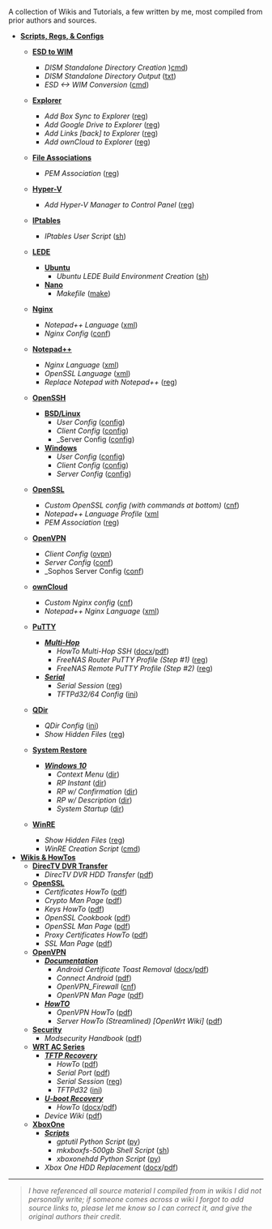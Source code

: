 A collection of Wikis and Tutorials, a few written by me, most compiled from prior authors and sources.

* [**Scripts, Regs, & Configs**](https://github.com/JW0914/Wikis/tree/master/Scripts%2BConfigs)
	* [**ESD to WIM**](https://github.com/JW0914/Wikis/tree/master/Scripts%2BConfigs/ESD%20to%20WIM)
		* _DISM Standalone Directory Creation_ )[cmd](https://github.com/JW0914/Wikis/blob/master/Scripts%2BConfigs/ESD%20to%20WIM/DISM-Creation.cmd))
		* _DISM Standalone Directory Output_ ([txt](https://github.com/JW0914/Wikis/blob/master/Scripts%2BConfigs/ESD%20to%20WIM/DISM%20Directory%20Output.txt))
		* _ESD <-> WIM Conversion_ ([cmd](https://github.com/JW0914/Wikis/blob/master/Scripts%2BConfigs/ESD%20to%20WIM/ESD-2-WIM.cmd))
	* [**Explorer**](https://github.com/JW0914/Wikis/tree/master/Scripts%2BConfigs/Explorer)
		* _Add Box Sync to Explorer_ ([reg](https://github.com/JW0914/Wikis/blob/master/Scripts%2BConfigs/Explorer/Add-Box-to-Nav-Bar.reg))
		* _Add Google Drive to Explorer_ ([reg](https://github.com/JW0914/Wikis/blob/master/Scripts%2BConfigs/Explorer/Add-Google-Drive-to-Explorer.reg))
		* _Add Links [back] to Explorer_ ([reg](https://github.com/JW0914/Wikis/blob/master/Scripts%2BConfigs/Explorer/Add-Links-%5Bback%5D-to-Nav-Bar.reg))
		* _Add ownCloud to Explorer_ ([reg](https://github.com/JW0914/Wikis/blob/master/Scripts%2BConfigs/Explorer/Add-OwnCloud-to-Explorer.reg))
	* [**File Associations**](https://github.com/JW0914/Wikis/tree/master/Scripts%2BConfigs/File%20Associations)
		* _PEM Association_ ([reg](https://github.com/JW0914/Wikis/blob/master/Scripts%2BConfigs/File%20Associations/PEM%20Association.reg))
	* [**Hyper-V**](https://github.com/JW0914/Wikis/tree/master/Scripts%2BConfigs/Hyper-V)
		* _Add Hyper-V Manager to Control Panel_ ([reg](https://github.com/JW0914/Wikis/blob/master/Scripts%2BConfigs/Hyper-V/Add_Hyper-V_Manager_to_Control%20Panel.reg))
	* [**IPtables**](https://github.com/JW0914/Wikis/tree/master/Scripts%2BConfigs/IPtables)
		* _IPtables User Script_ ([sh](https://github.com/JW0914/Wikis/blob/master/Scripts%2BConfigs/IPtables/iptables_user-firewall.sh))
	* [**LEDE**](https://github.com/JW0914/Wikis/tree/master/Scripts%2BConfigs/LEDE)
		* [**Ubuntu**](https://github.com/JW0914/Wikis/tree/master/Scripts%2BConfigs/LEDE)
			* _Ubuntu LEDE Build Environment Creation_ ([sh](https://github.com/JW0914/Wikis/blob/master/Scripts%2BConfigs/LEDE/lede-build.sh))
		* [**Nano**](https://github.com/JW0914/Wikis/tree/master/Scripts%2BConfigs/LEDE/Nano)
			* _Makefile_ ([make](https://github.com/JW0914/Wikis/blob/master/Scripts%2BConfigs/LEDE/Nano/Makefile))
	* [**Nginx**](https://github.com/JW0914/Wikis/tree/master/Scripts%2BConfigs/Nginx)
		* _Notepad++ Language_ ([xml](https://github.com/JW0914/Wikis/blob/master/Scripts%2BConfigs/Nginx/Notepad%2B%2B_Nginx_Lang.xml))
		* _Nginx Config_ ([conf](https://github.com/JW0914/Wikis/blob/master/Scripts%2BConfigs/Nginx/nginx.conf))
	* [**Notepad++**](https://github.com/JW0914/Wikis/tree/master/Scripts%2BConfigs/Notepad%2B%2B)
		* _Nginx Language_ ([xml](https://github.com/JW0914/Wikis/blob/master/Scripts%2BConfigs/Notepad%2B%2B/Nginx%20%20Language%20Profile.xml))
		* _OpenSSL Language_ ([xml](https://github.com/JW0914/Wikis/blob/master/Scripts%2BConfigs/Notepad%2B%2B/OpenSSL%20Language%20Profile.xml))
		* _Replace Notepad with Notepad++_ ([reg](https://github.com/JW0914/Wikis/blob/master/Scripts%2BConfigs/Notepad%2B%2B/Replace-Notepad-with-Notepad%2B%2B.reg))
	* [**OpenSSH**](https://github.com/JW0914/Wikis/tree/master/Scripts%2BConfigs/OpenSSH)
		* [**BSD/Linux**](https://github.com/JW0914/Wikis/tree/master/Scripts%2BConfigs/OpenSSH/BSD-Linux)
			* _User Config_ ([config](https://github.com/JW0914/Wikis/blob/master/Scripts%2BConfigs/OpenSSH/config))
			* _Client Config_ ([config](https://github.com/JW0914/Wikis/blob/master/Scripts%2BConfigs/OpenSSH/ssh_config))
			* _Server Config ([config](https://github.com/JW0914/Wikis/blob/master/Scripts%2BConfigs/OpenSSH/sshd_config))
		* [**Windows**](https://github.com/JW0914/Wikis/tree/master/Scripts%2BConfigs/OpenSSH/Windows)
			* _User Config_ ([config](https://github.com/JW0914/Wikis/blob/master/Scripts%2BConfigs/OpenSSH/config%20(Win32-OpenSSH)))
			* _Client Config_ ([config](https://github.com/JW0914/Wikis/blob/master/Scripts%2BConfigs/OpenSSH/ssh_config%20(Win32-OpenSSH)))
			* _Server Config_ ([config](https://github.com/JW0914/Wikis/blob/master/Scripts%2BConfigs/OpenSSH/sshd_config%20(Win32-OpenSSH)))
		
	* [**OpenSSL**](https://github.com/JW0914/Wikis/tree/master/Scripts%2BConfigs/OpenSSL)
		* _Custom OpenSSL config (with commands at bottom)_ ([cnf](https://github.com/JW0914/Wikis/blob/master/Scripts%2BConfigs/OpenSSL/OpenSSL.cnf))
		* _Notepad++ Language Profile_ ([xml](https://github.com/JW0914/Wikis/blob/master/Scripts%2BConfigs/OpenSSL/Notepad%2B%2B%20OpenSSL%20Language%20Profile.xml)
		* _PEM Association_ ([reg](https://github.com/JW0914/Wikis/blob/master/Scripts%2BConfigs/OpenSSL/PEM%20Association.reg))
	* [**OpenVPN**](https://github.com/JW0914/Wikis/tree/master/Scripts%2BConfigs/OpenVPN)
		* _Client Config_ ([ovpn](https://github.com/JW0914/Wikis/blob/master/Scripts%2BConfigs/OpenVPN/Client.ovpn))
		* _Server Config_ ([conf](https://github.com/JW0914/Wikis/blob/master/Scripts%2BConfigs/OpenVPN/OpenVPN-Server.conf))
		* _Sophos Server Config ([conf](https://github.com/JW0914/Wikis/blob/master/Scripts%2BConfigs/OpenVPN/openvpn.conf-default))
	* [**ownCloud**](https://github.com/JW0914/Wikis/tree/master/Scripts%2BConfigs/ownCloud)
		* _Custom Nginx config_ ([cnf](https://github.com/JW0914/Wikis/blob/master/Scripts%2BConfigs/ownCloud/nginx.conf))
		* _Notepad++ Nginx Language_ ([xml](https://github.com/JW0914/Wikis/blob/master/Scripts%2BConfigs/ownCloud/Notepad%2B%2B_Nginx_Lang.xml))
	* [**PuTTY**](https://github.com/JW0914/Wikis/tree/master/Scripts%2BConfigs/PuTTY)
		* [**_Multi-Hop_**](https://github.com/JW0914/Wikis/tree/master/Scripts%2BConfigs/PuTTY/Multi-Hop)
			* _HowTo Multi-Hop SSH_  ([docx](https://github.com/JW0914/Wikis/blob/master/Scripts%2BConfigs/PuTTY/Multi-Hop/How%20To%20Multi-Hop%20SSH.docx)/[pdf](https://github.com/JW0914/Wikis/blob/master/Scripts%2BConfigs/PuTTY/Multi-Hop/How%20To%20Multi-Hop%20SSH.pdf))
			* _FreeNAS Router PuTTY Profile (Step #1)_ ([reg](https://github.com/JW0914/Wikis/blob/master/Scripts%2BConfigs/PuTTY/Multi-Hop/PuTTY_Profile_OpenWRT_Remote.reg))
			* _FreeNAS Remote PuTTY Profile (Step #2)_ ([reg](https://github.com/JW0914/Wikis/blob/master/Scripts%2BConfigs/PuTTY/Multi-Hop/PuTTY_Profile_FreeNAS_Remote_Multi-hop.reg))
		* [**_Serial_**](https://github.com/JW0914/Wikis/tree/master/Scripts%2BConfigs/PuTTY/Serial)
			* _Serial Session_ ([reg](https://github.com/JW0914/Wikis/blob/master/Scripts%2BConfigs/PuTTY/Serial/Putty-Serial-Session.reg))
			* _TFTPd32/64 Config_ ([ini](https://github.com/JW0914/Wikis/blob/master/Scripts%2BConfigs/PuTTY/Serial/tftpd32.ini))
	* [**QDir**](https://github.com/JW0914/Wikis/tree/master/Scripts%2BConfigs/QDir)
		* _QDir Config_ ([ini](https://github.com/JW0914/Wikis/blob/master/Scripts%2BConfigs/QDir/Q-Dir.ini))
		* _Show Hidden Files_ ([reg](https://github.com/JW0914/Wikis/blob/master/Scripts%2BConfigs/QDir/ShowHiddenFiles.reg))
	* [**System Restore**](https://github.com/JW0914/Wikis/tree/master/Scripts%2BConfigs/System%20Restore)
		* [**_Windows 10_**](https://github.com/JW0914/Wikis/tree/master/Scripts%2BConfigs/System%20Restore/Windows%2010)
			* _Context Menu_ ([dir](https://github.com/JW0914/Wikis/tree/master/Scripts%2BConfigs/System%20Restore/Windows%2010/Context%20Menu))
			* _RP Instant_ ([dir](https://github.com/JW0914/Wikis/tree/master/Scripts%2BConfigs/System%20Restore/Windows%2010/RP%20Instant))
			* _RP w/ Confirmation_ ([dir](https://github.com/JW0914/Wikis/tree/master/Scripts%2BConfigs/System%20Restore/Windows%2010/RP%20with%20Confirmation))
			* _RP w/ Description_ ([dir](https://github.com/JW0914/Wikis/tree/master/Scripts%2BConfigs/System%20Restore/Windows%2010/RP%20with%20Description))
			* _System Startup_ ([dir](https://github.com/JW0914/Wikis/tree/master/Scripts%2BConfigs/System%20Restore/Windows%2010/System%20Startup))
	* [**WinRE**](https://github.com/JW0914/Wikis/tree/master/Scripts%2BConfigs/QDir)
		* _Show Hidden Files_ ([reg](https://github.com/JW0914/Wikis/blob/master/Scripts%2BConfigs/QDir/ShowHiddenFiles.reg))
		* _WinRE Creation Script_ ([cmd](https://github.com/JW0914/Wikis/blob/master/Scripts%2BConfigs/WinRE/WinRE-Create.cmd))
* [**Wikis & HowTos**](https://github.com/JW0914/Wikis)
	* [**DirecTV DVR Transfer**](https://github.com/JW0914/Wikis/tree/master/DirecTV-DVR-Transfer)
		* _DirecTV DVR HDD Transfer_ ([pdf](https://github.com/JW0914/Wikis/blob/32de2e17f45c2c39b45f2dda15544ffc5d19bbc9/docs/pdf/DirecTV_DVR_HDD_Transfer.pdf))
	* [**OpenSSL**](https://github.com/JW0914/Wikis/tree/master/OpenSSL)
		* _Certificates HowTo_ ([pdf](https://github.com/JW0914/Wikis/blob/master/OpenSSL/Certificates%20HowTo.pdf))
		* _Crypto Man Page_ ([pdf](https://github.com/JW0914/Wikis/blob/master/OpenSSL/Crypto%20Man%20Page%20-%20OpenSSL%20Cryptographic%20Library.pdf))
		* _Keys HowTo_ ([pdf](https://github.com/JW0914/Wikis/blob/master/OpenSSL/Keys%20HowTo.pdf))
		* _OpenSSL Cookbook_ ([pdf](https://github.com/JW0914/Wikis/blob/master/OpenSSL/OpenSSL%20Cookbook.pdf))
		* _OpenSSL Man Page_ ([pdf](https://github.com/JW0914/Wikis/blob/master/OpenSSL/OpenSSL%20Man%20Page.pdf))
		* _Proxy Certificates HowTo_ ([pdf](https://github.com/JW0914/Wikis/blob/master/OpenSSL/Proxy%20Certificates%20HowTo.pdf))
		* _SSL Man Page_ ([pdf](https://github.com/JW0914/Wikis/blob/master/OpenSSL/SSL%20Man%20Page%20-%20TLS%20library%20%5BOpenSSL%5D.pdf))
	* [**OpenVPN**](https://github.com/JW0914/Wikis/tree/master/OpenVPN)
		* [**_Documentation_**](https://github.com/JW0914/Wikis/tree/master/OpenVPN/Documentation)
			* _Android Certificate Toast Removal_ ([docx](https://github.com/JW0914/Wikis/blob/master/OpenVPN/Documentation/Android%20Certificate%20Toast%20Removal.docx)/[pdf](https://github.com/JW0914/Wikis/blob/master/OpenVPN/Documentation/Android%20Certificate%20Toast%20Removal.pdf))
			* _Connect Android_ ([pdf](https://github.com/JW0914/Wikis/blob/master/OpenVPN/Documentation/OpenVPN%20Connect%20Android.pdf))
			* _OpenVPN_Firewall_ ([cnf](https://github.com/JW0914/Wikis/blob/master/OpenVPN/Documentation/OpenVPN%20Firewall.cnf))
			* _OpenVPN Man Page_ ([pdf](https://github.com/JW0914/Wikis/blob/master/OpenVPN/Documentation/OpenVPN%20Man%20Page.pdf))
		* [**_HowTO_**](https://github.com/JW0914/Wikis/tree/master/OpenVPN/HowTO)
			* _OpenVPN HowTo_ ([pdf](https://github.com/JW0914/Wikis/blob/master/OpenVPN/HowTO/OpenVPN%20HowTO.pdf))
			* _Server HowTo (Streamlined) [OpenWrt Wiki]_ ([pdf](https://github.com/JW0914/Wikis/blob/master/OpenVPN/HowTO/OpenVPN%20Server%20HowTo%20(Streamlined)%20%5BOpenWrt%20Wiki%5D.pdf))
	* [**Security**](https://github.com/JW0914/Wikis/tree/master/Security)
		* _Modsecurity Handbook_ ([pdf](https://github.com/JW0914/Wikis/blob/master/Security/ModSecurity/Modsecurity%20Handbook.pdf))
	* [**WRT AC Series**](https://github.com/JW0914/Wikis/tree/master/WRT1X00AC(S)-Series)
		* [**_TFTP Recovery_**](https://github.com/JW0914/Wikis/tree/master/WRT1X00AC(S)-Series/TFTP%20Recovery)
			* _HowTo_ ([pdf](https://github.com/JW0914/Wikis/blob/master/WRT1X00AC(S)-Series/TFTP%20Recovery/TFTP%20Recovery.pdf))
			* _Serial Port_ ([pdf](https://github.com/JW0914/Wikis/blob/master/WRT1X00AC(S)-Series/TFTP%20Recovery/WRT1X00AC(S)%20Serial%20Port.pdf))
			* _Serial Session_ ([reg](https://github.com/JW0914/Wikis/blob/master/WRT1X00AC(S)-Series/TFTP%20Recovery/Putty-Serial-Session.reg))
			* _TFTPd32_ ([ini](https://github.com/JW0914/Wikis/blob/master/WRT1X00AC(S)-Series/TFTP%20Recovery/tftpd32.ini))		
		* [**_U-boot Recovery_**](https://github.com/JW0914/Wikis/tree/master/WRT1X00AC(S)-Series/U-boot%20Recovery)
			* _HowTo_ ([docx](https://github.com/JW0914/Wikis/blob/master/WRT1X00AC(S)-Series/U-boot%20Recovery/u-Boot%20Recovery.docx)/[pdf](https://github.com/JW0914/Wikis/blob/master/WRT1X00AC(S)-Series/U-boot%20Recovery/u-Boot%20Recovery.pdf))
		* _Device Wiki_ ([pdf](https://github.com/JW0914/Wikis/blob/master/WRT1X00AC(S)-Series/WRT1X00AC(S)%20Wiki.pdf))
	* [**XboxOne**](https://github.com/JW0914/Wikis/tree/master/XboxOne)
		* [**_Scripts_**](https://github.com/JW0914/Wikis/tree/master/XboxOne/Scripts)
			*	_gptutil Python Script_ ([py](https://github.com/JW0914/Wikis/blob/master/XboxOne/Scripts/gptutil.py))
			*	_mkxboxfs-500gb Shell Script_ ([sh](https://github.com/JW0914/Wikis/blob/master/XboxOne/Scripts/mkxboxfs-500gb.sh))
			* _xboxonehdd Python Script_ ([py](https://github.com/JW0914/Wikis/blob/master/XboxOne/Scripts/xboxonehdd.py))	
		* _Xbox One HDD Replacement_ ([docx](https://github.com/JW0914/Wikis/blob/master/XboxOne/Xbox%20One%20HDD%20Replacement.docx)/[pdf](https://github.com/JW0914/Wikis/blob/master/XboxOne/Xbox%20One%20HDD%20Replacement.pdf))


---
> _I have referenced all source material I compiled from in wikis I did not personally write; if someone comes across a wiki I forgot
> to add source links to, please let me know so I can correct it, and give the original authors their credit._
